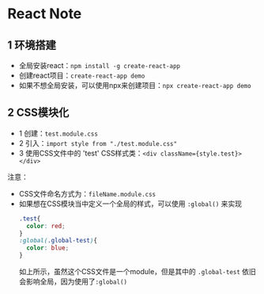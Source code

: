 # React Note

## 1 环境搭建
- 全局安装react：`npm install -g create-react-app`
- 创建react项目：`create-react-app demo`
- 如果不想全局安装，可以使用npx来创建项目：`npx create-react-app demo`

## 2 CSS模块化
- 1 创建：`test.module.css`
- 2 引入：`import style from "./test.module.css"`
- 3 使用CSS文件中的 'test' CSS样式类：`<div className={style.test}></div>`

注意：
  - CSS文件命名方式为：`fileName.module.css`
  - 如果想在CSS模块当中定义一个全局的样式，可以使用 `:global()` 来实现
    ```css
    .test{
      color: red;
    }
    :global(.global-test){
      color: blue;
    }
    ```
    如上所示，虽然这个CSS文件是一个module，但是其中的 `.global-test` 依旧会影响全局，因为使用了`:global()`